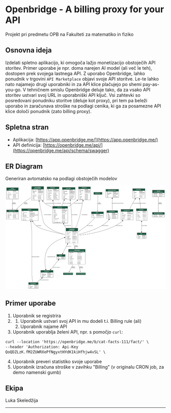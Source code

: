 # Openbridge - A billing proxy for your API
 Projekt pri predmetu OPB na Fakulteti za matematiko in fiziko

 ## Osnovna ideja
 Izdelati spletno aplikacijo, ki omogoča lažjo monetizacijo obstoječih API storitev. Primer uporabe je npr. doma narejen AI model (ali več le teh), dostopen prek svojega lastnega API. Z uporabo Openbridge, lahko ponudnik v trgovini `API Marketplace` objavi svoje API storitve. Le-te lahko nato najamejo drugi uporabniki in za API klice plačujejo po shemi pay-as-you-go. V tehničnem smislu Openbridge deluje tako, da za vsako API storitev ustvari svoj URL in uporabniški API ključ. Vsi zahtevki so posredovani ponudniku storitve (deluje kot proxy), pri tem pa beleži uporabo in zaračunava stroške na podlagi cenika, ki ga za posamezne API klice določi ponudnik (zato billing proxy).  

 ## Spletna stran
- Aplikacija: [https://app.openbridge.me/](https://app.openbridge.me/)
- API definicija: [https://openbridge.me/api/](https://openbridge.me/api/schema/swagger)

 ## ER Diagram
 Generiran avtomatsko na podlagi obstoječih modelov
 
 ![ER](https://raw.githubusercontent.com/lukaske/openbridge/430a106314b31105f789805fcaf005a7c5443940/openbridge/ERD.svg)

## Primer uporabe
1. Uporabnik se registrira
2. 1. Uporabnik ustvari svoj API in mu dodeli t.i. Billing rule (ali)
   2. Uporabnik najame API
3. Uporabnik uporablja želeni API, npr. s pomočjo `curl`: 

```commandline
curl --location 'https://openbridge.me/b/cat-facts-111/fact/' \
--header 'Authorization: Api-Key QoQDZLzK.fM2ZUWRXePfNgyxtHYdK1kiHfhjw4vSL' \
```
4. Uporabnik preveri statistiko svoje uporabe
5. Uporabnik izračuna stroške v zavihku "Billing" (v originalu CRON job, za demo namenski gumb)

 ## Ekipa
 Luka Skeledžija

 ---
